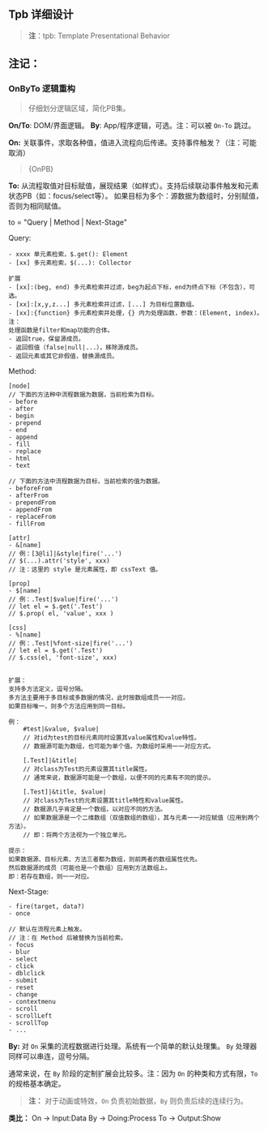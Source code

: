 ## Tpb 详细设计

> **注**：tpb: Template Presentational Behavior


## 注记：

### OnByTo 逻辑重构

> 仔细划分逻辑区域，简化PB集。

**On/To**: DOM/界面逻辑。
**By**: App/程序逻辑，可选。注：可以被 `On-To` 跳过。


**On:**
关联事件，求取各种值，值进入流程向后传递。支持事件触发？（注：可能取消）
> {OnPB}

**To:**
从流程取值对目标赋值，展现结果（如样式）。支持后续联动事件触发和元素状态PB（如：focus/select等）。
如果目标为多个：源数据为数组时，分别赋值，否则为相同赋值。

to = "Query | Method | Next-Stage"

Query:

    - xxxx 单元素检索，$.get(): Element
    - [xx] 多元素检索，$(...): Collector

    扩展
    - [xx]:(beg, end) 多元素检索并过滤，beg为起点下标，end为终点下标（不包含），可选。
    - [xx]:[x,y,z...] 多元素检索并过滤，[...] 为目标位置数组。
    - [xx]:{function} 多元素检索并处理，{} 内为处理函数，参数：(Element, index)。
    注：
    处理函数是filter和map功能的合体。
    - 返回true，保留源成员。
    - 返回假值（false|null|...），移除源成员。
    - 返回元素或其它非假值，替换源成员。


Method:

    [node]
    // 下面的方法种中流程数据为数据，当前检索为目标。
    - before
    - after
    - begin
    - prepend
    - end
    - append
    - fill
    - replace
    - html
    - text

    // 下面的方法中流程数据为目标，当前检索的值为数据。
    - beforeFrom
    - afterFrom
    - prependFrom
    - appendFrom
    - replaceFrom
    - fillFrom

    [attr]
    - &[name]
    // 例：[3@li]|&style|fire('...')
    // $(...).attr('style', xxx)
    // 注：这里的 style 是元素属性，即 cssText 值。

    [prop]
    - $[name]
    // 例：.Test|$value|fire('...')
    // let el = $.get('.Test')
    // $.prop( el, 'value', xxx )

    [css]
    - %[name]
    // 例：.Test|%font-size|fire('...')
    // let el = $.get('.Test')
    // $.css(el, 'font-size', xxx)


    扩展：
    支持多方法定义，逗号分隔。
    多方法主要用于多目标或多数据的情况，此时按数组成员一一对应。
    如果目标唯一，则多个方法应用到同一目标。

    例：
        #test|&value, $value|
        // 对id为test的目标元素同时设置其value属性和value特性。
        // 数据源可能为数组，也可能为单个值。为数组时采用一一对应方式。

        [.Test]|&title|
        // 对class为Test的元素设置其title属性。
        // 通常来说，数据源可能是一个数组，以便不同的元素有不同的提示。

        [.Test]|&title, $value|
        // 对class为Test的元素设置其title特性和value属性。
        // 数据源几乎肯定是一个数组，以对应不同的方法。
        // 如果数据源是一个二维数组（双值数组的数组），其与元素一一对应赋值（应用到两个方法）。
        // 即：将两个方法视为一个独立单元。

    提示：
    如果数据源、目标元素、方法三者都为数组，则前两者的数组属性优先。
    然后数据源的成员（可能也是一个数组）应用到方法数组上。
    即：若存在数组，则一一对应。


Next-Stage:

    - fire(target, data?)
    - once

    // 默认在流程元素上触发。
    // 注：在 Method 后被替换为当前检索。
    - focus
    - blur
    - select
    - click
    - dblclick
    - submit
    - reset
    - change
    - contextmenu
    - scroll
    - scrollLeft
    - scrollTop
    - ...


**By:**
对 `On` 采集的流程数据进行处理。系统有一个简单的默认处理集。
`By` 处理器同样可以串连，逗号分隔。

通常来说，在 `By` 阶段的定制扩展会比较多。注：因为 `On` 的种类和方式有限，`To` 的规格基本确定。

> **注：**
> 对于动画或特效，`On` 负责初始数据，`By` 则负责后续的连续行为。



**类比：**
    On -> Input:Data
    By -> Doing:Process
    To -> Output:Show
